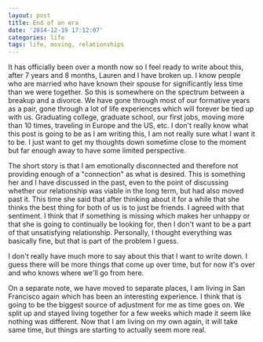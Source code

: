 ```yaml
---
layout: post
title: End of an era
date: '2014-12-19 17:12:07'
categories: life
tags: life, moving, relationships
---
```


It has officially been over a month now so I feel ready to write about this,
after 7 years and 8 months, Lauren and I have broken up. I know people who
are married who have known their spouse for significantly less time than we were
together. So this is somewhere on the spectrum between a breakup and a divorce.
We have gone through most of our formative years
as a pair, gone through a lot of life experiences which will forever be tied up
with us. Graduating college, graduate school, our first jobs, moving more than 10
times, traveling in Europe and the US, etc. I don't really know what this post
is going to be as I am writing this, I am not really sure what I want it to be.
I just want to get my thoughts down sometime close to the moment but far enough
away to have some limited perspective.

The short story is that I am emotionally disconnected and therefore not providing
enough of a "connection" as what is desired. This is something her and I have discussed
in the past, even to the point of discussing whether our relationship was viable
in the long term, but had also moved past it. This time she said that after thinking
about it for a while that she thinks the best thing for both of us is to just be friends.
I agreed with that sentiment. I think that if something is missing which makes her
unhappy or that she is going to continually be looking for, then I don't want to be
a part of that unsatisfying relationship. Personally, I thought everything was
basically fine, but that is part of the problem I guess.

I don't really have much more to say about this that I want to write down. I guess
there will be more things that come up over time, but for now it's over and
who knows where we'll go from here.

On a separate note, we have moved to separate places, I am living in San Francisco
again which has been an interesting experience. I think that is going to be the
biggest source of adjustment for me as time goes on. We split up and stayed living
together for a few weeks which made it seem like nothing was different. Now that
I am living on my own again, it will take same time, but things are starting to
actually seem more real.
